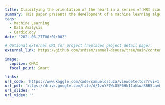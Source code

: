 ```yaml
---
title: Classifying the orientation of the heart in a series of MRI scan
summary: This paper presents the development of a machine learning algorithm that accurately classifies the 'view' of cardiac magnetic resonance imaging (CMR) images, achieving near human expert-level performance with the EfficientNet-B5 architecture, potentially forming the basis for future AI solutions in cardiac diagnosis.
tags:
  - Machine Learning
  - Data Analysis
  - Cardiology
date: "2021-06-27T00:00:00Z"

# Optional external URL for project (replaces project detail page).
external_link: https://github.com/srdsam/samuel-dsouza/tree/main/content/project/view_detector/LABP2020_DSOUZA_SAMUEL_WRITTEN.pdf

image:
  caption: CMRI
  focal_point: Smart

links:
url_code: 'https://www.kaggle.com/code/samueldsouza/viewdetector?rvi=1'
url_pdf: 'https://drive.google.com/file/d/1zuYFIWcO5P6Hk11ahkuaBBB5LavWfgwi/view?usp=sharing'
url_slides: ''
url_video: ''
---
```

